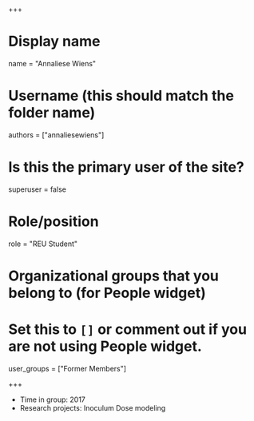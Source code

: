 +++
# Display name
name = "Annaliese Wiens"

# Username (this should match the folder name)
authors = ["annaliesewiens"]

# Is this the primary user of the site?
superuser = false

# Role/position
role = "REU Student"

# Organizational groups that you belong to (for People widget)
#   Set this to `[]` or comment out if you are not using People widget.
user_groups = ["Former Members"]





+++


* Time in group: 2017
* Research projects: Inoculum Dose modeling

